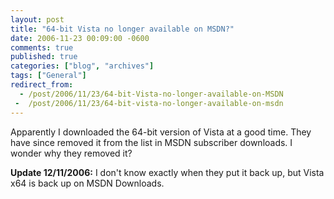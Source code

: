 ```yaml
---
layout: post
title: "64-bit Vista no longer available on MSDN?"
date: 2006-11-23 00:09:00 -0600
comments: true
published: true
categories: ["blog", "archives"]
tags: ["General"]
redirect_from: 
  - /post/2006/11/23/64-bit-Vista-no-longer-available-on-MSDN
 -  /post/2006/11/23/64-bit-vista-no-longer-available-on-msdn
---
```

<!-- more -->
<P>Apparently I downloaded the 64-bit version of Vista at a good time. They have since removed it from the list&nbsp;in MSDN subscriber downloads. I wonder why they removed it?</P>
<P><STRONG>Update 12/11/2006:</STRONG> I don't know exactly when they put it back up, but Vista x64 is back up on MSDN Downloads.</P>
